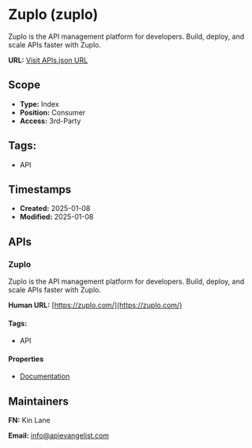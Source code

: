 # Zuplo (zuplo)
Zuplo is the API management platform for developers. Build, deploy, and scale APIs faster with Zuplo.

**URL:** [Visit APIs.json URL](https://raw.githubusercontent.com/api-evangelist/zuplo/refs/heads/main/apis.yml)

## Scope

- **Type:** Index 
- **Position:** Consumer 
- **Access:** 3rd-Party 

## Tags:

 - API

## Timestamps

- **Created:** 2025-01-08 
- **Modified:** 2025-01-08 

## APIs

### Zuplo
Zuplo is the API management platform for developers. Build, deploy, and scale APIs faster with Zuplo.

**Human URL:** [https://zuplo.com/](https://zuplo.com/)


#### Tags:

 - API

#### Properties

- [Documentation](https://zuplo.com/)

## Maintainers

**FN:** Kin Lane

**Email:** info@apievangelist.com

